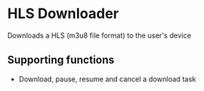 # HLS Downloader

Downloads a HLS (m3u8 file format) to the user's device
## Supporting functions
- Download, pause, resume and cancel a download task
